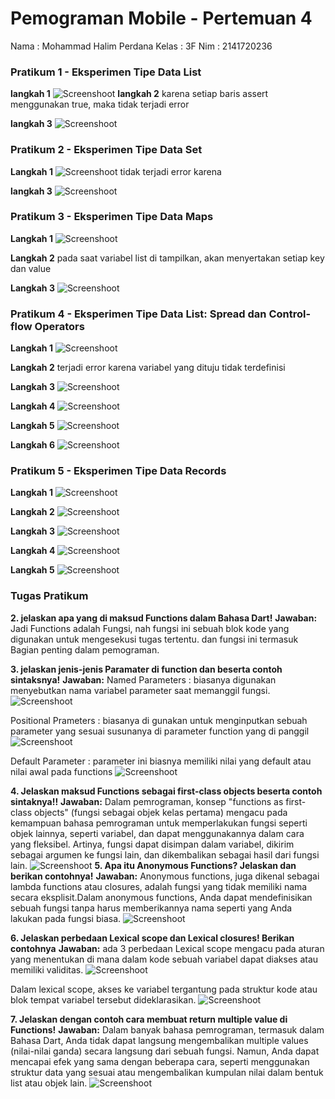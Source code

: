 # Pemograman Mobile - Pertemuan 4
Nama : Mohammad Halim Perdana
Kelas : 3F
Nim : 2141720236

### Pratikum 1 - Eksperimen Tipe Data List
**langkah 1**
![Screenshoot](docs/pratikum1/pratikum1.PNG)
**langkah 2**
karena setiap baris assert menggunakan true, maka tidak terjadi error

**langkah 3**
![Screenshoot](docs/pratikum1/pratikum3.PNG)

### Pratikum 2 - Eksperimen Tipe Data Set
**Langkah 1**
![Screenshoot](docs/pratikum2/1.PNG)
tidak terjadi error karena

**langkah 3**
![Screenshoot](docs/pratikum2/3.PNG)

### Pratikum 3 - Eksperimen Tipe Data Maps

**Langkah 1**
![Screenshoot](docs/pratikum3/no1.PNG)

**Langkah 2**
pada saat variabel list di tampilkan, akan menyertakan setiap key dan value 

**Langkah 3**
![Screenshoot](docs/pratikum3/2.PNG)

### Pratikum 4 - Eksperimen Tipe Data List: Spread dan Control-flow Operators

**Langkah 1**
![Screenshoot](docs/pratikum4/1error.PNG)

**Langkah 2**
terjadi error karena variabel yang dituju tidak terdefinisi 

**Langkah 3**
![Screenshoot](docs/pratikum4/1.PNG)

**Langkah 4**
![Screenshoot](docs/pratikum4/1error.PNG)

**Langkah 5**
![Screenshoot](docs/pratikum4/4.PNG)

**Langkah 6**
![Screenshoot](docs/pratikum4/5.PNG)

### Pratikum 5 - Eksperimen Tipe Data Records

**Langkah 1**
![Screenshoot](docs/pratikum5/1.error.PNG)

**Langkah 2**
![Screenshoot](docs/pratikum5/1.PNG)

**Langkah 3**
![Screenshoot](docs/pratikum5/3.PNG)

**Langkah 4**
![Screenshoot](docs/pratikum5/4.PNG)

**Langkah 5**
![Screenshoot](docs/pratikum5/5.PNG)

### Tugas Pratikum
**2. jelaskan apa yang di maksud Functions dalam Bahasa Dart!**
 **Jawaban:**
 Jadi Functions adalah Fungsi, nah fungsi ini sebuah blok kode yang digunakan untuk mengesekusi tugas tertentu. dan fungsi ini termasuk Bagian penting dalam pemograman.

**3. jelaskan jenis-jenis Paramater di function dan beserta contoh sintaksnya!**
 **Jawaban:**
 Named Parameters : biasanya digunakan menyebutkan nama variabel parameter saat memanggil fungsi.
 ![Screenshoot](docs/tugas/2.PNG)
 
 Positional Prameters : biasanya di gunakan untuk menginputkan sebuah parameter yang sesuai susunanya di parameter function yang di panggil
 ![Screenshoot](docs/tugas/2.02.PNG)

 Default Parameter : parameter ini biasnya memiliki nilai yang default atau nilai awal pada functions
 ![Screenshoot](docs/tugas/2.03.PNG)

**4. Jelaskan maksud Functions sebagai first-class objects beserta contoh sintaknya!!**
 **Jawaban:**
 Dalam pemrograman, konsep "functions as first-class objects" (fungsi sebagai objek kelas pertama) mengacu pada kemampuan bahasa pemrograman untuk memperlakukan fungsi seperti objek lainnya, seperti variabel, dan dapat menggunakannya dalam cara yang fleksibel. Artinya, fungsi dapat disimpan dalam variabel, dikirim sebagai argumen ke fungsi lain, dan dikembalikan sebagai hasil dari fungsi lain.
  ![Screenshoot](docs/tugas/3.PNG)
**5. Apa itu Anonymous Functions? Jelaskan dan berikan contohnya!**
 **Jawaban:**
 Anonymous functions, juga dikenal sebagai lambda functions atau closures, adalah fungsi yang tidak memiliki nama secara eksplisit.Dalam anonymous functions, Anda dapat mendefinisikan sebuah fungsi tanpa harus memberikannya nama seperti yang Anda lakukan pada fungsi biasa.
 ![Screenshoot](docs/tugas/4.PNG)

 **6. Jelaskan perbedaan Lexical scope dan Lexical closures! Berikan contohnya**
 **Jawaban:**
 ada 3 perbedaan 
 Lexical scope mengacu pada aturan yang menentukan di mana dalam kode sebuah variabel dapat diakses atau memiliki validitas.
 ![Screenshoot](docs/tugas/5.01.PNG)

Dalam lexical scope, akses ke variabel tergantung pada struktur kode atau blok tempat variabel tersebut dideklarasikan.
![Screenshoot](docs/tugas/6.PNG)

**7. Jelaskan dengan contoh cara membuat return multiple value di Functions!**
 **Jawaban:**
Dalam banyak bahasa pemrograman, termasuk dalam Bahasa Dart, Anda tidak dapat langsung mengembalikan multiple values (nilai-nilai ganda) secara langsung dari sebuah fungsi. Namun, Anda dapat mencapai efek yang sama dengan beberapa cara, seperti menggunakan struktur data yang sesuai atau mengembalikan kumpulan nilai dalam bentuk list atau objek lain.
  ![Screenshoot](docs/tugas/7.PNG)